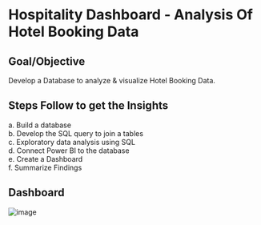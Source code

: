 # Hospitality Dashboard - Analysis Of Hotel Booking Data

## Goal/Objective
Develop a Database to analyze & visualize Hotel Booking Data.

## Steps Follow to get the Insights
a.	Build a database<br />
b.	Develop the SQL query to join a tables<br />
c.	Exploratory data analysis using SQL<br />
d.	Connect Power BI to the database<br />
e.	Create a Dashboard<br />
f.	Summarize Findings

## Dashboard 

![image](https://user-images.githubusercontent.com/125534171/221400421-3a96101e-44b6-40f6-9f75-128628513f06.png)

